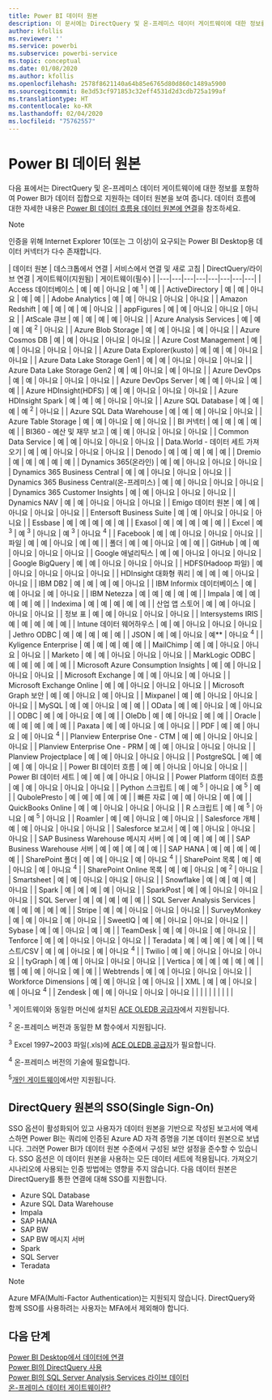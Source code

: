 ```yaml
---
title: Power BI 데이터 원본
description: 이 문서에는 DirectQuery 및 온-프레미스 데이터 게이트웨이에 대한 정보를 포함하여 Power BI에서 지원하는 데이터 원본이 나열되어 있습니다.
author: kfollis
ms.reviewer: ''
ms.service: powerbi
ms.subservice: powerbi-service
ms.topic: conceptual
ms.date: 01/08/2020
ms.author: kfollis
ms.openlocfilehash: 2578f8621140a64b85e6765d80d860c1489a5900
ms.sourcegitcommit: 8e3d53cf971853c32eff4531d2d3cdb725a199af
ms.translationtype: HT
ms.contentlocale: ko-KR
ms.lasthandoff: 02/04/2020
ms.locfileid: "75762557"
---
```

# <a name="power-bi-data-sources"></a>Power BI 데이터 원본

다음 표에서는 DirectQuery 및 온-프레미스 데이터 게이트웨이에 대한 정보를 포함하여 Power BI가 데이터 집합으로 지원하는 데이터 원본을 보여 줍니다. 데이터 흐름에 대한 자세한 내용은 [Power BI 데이터 흐름용 데이터 원본에 연결](service-dataflows-data-sources.md)을 참조하세요.

> [!NOTE]
> 인증을 위해 Internet Explorer 10(또는 그 이상)이 요구되는 Power BI Desktop용 데이터 커넥터가 다수 존재합니다. 


| 데이터 원본 | 데스크톱에서 연결 | 서비스에서 연결 및 새로 고침 | DirectQuery/라이브 연결 | 게이트웨이(지원됨) | 게이트웨이(필수) |
|---|---|---|---|---|---|---|---|
| Access 데이터베이스 | 예 | 예 | 아니요 | 예 <sup>1</sup> | 예 |
| ActiveDirectory | 예 | 예 | 아니요 | 예 | 예 |
| Adobe Analytics | 예 | 예 | 아니요 | 아니요 | 아니요 |
| Amazon Redshift | 예 | 예 | 예 | 예 | 아니요 |
| appFigures | 예 | 예 | 아니요 | 아니요 | 아니요 |
| AtScale 큐브 | 예 | 예 | 예 | 예 | 아니요 |
| Azure Analysis Services | 예 | 예 | 예 | 예 <sup>2</sup> | 아니요 |
| Azure Blob Storage | 예 | 예 | 아니요 | 예 | 아니요 |
| Azure Cosmos DB | 예 | 예 | 아니요 | 아니요 | 아니요 |
| Azure Cost Management | 예 | 예 | 아니요 | 아니요 | 아니요 |
| Azure Data Explorer(kusto) | 예 | 예 | 예 | 아니요 | 아니요 |
| Azure Data Lake Storage Gen1 | 예 | 예 | 아니요 | 아니요 | 아니요 |
| Azure Data Lake Storage Gen2 | 예 | 예 | 아니요 | 예 | 아니요 |
| Azure DevOps | 예 | 예 | 아니요 | 아니요 | 아니요 |
| Azure DevOps Server | 예 | 예 | 아니요 | 예 | 예 |
| Azure HDInsight(HDFS) | 예 | 예 | 아니요 | 아니요 | 아니요 |
| Azure HDInsight Spark | 예 | 예 | 예 | 아니요 | 아니요 |
| Azure SQL Database | 예 | 예 | 예 | 예 <sup>2</sup> | 아니요 |
| Azure SQL Data Warehouse | 예 | 예 | 예 | 아니요 | 아니요 |
| Azure Table Storage | 예 | 예 | 아니요 | 예 | 아니요 |
| BI 커넥터 | 예 | 예 | 예 | 예 | 예 |
| BI360 - 예산 및 재무 보고 | 예 | 예 | 아니요 | 아니요 | 아니요 |
| Common Data Service | 예 | 예 | 아니요 | 아니요 | 아니요 |
| Data.World - 데이터 세트 가져오기 | 예 | 예 | 아니요 | 아니요 | 아니요 |
| Denodo | 예 | 예 | 예 | 예 | 예 |
| Dremio | 예 | 예 | 예 | 예 | 예 |
| Dynamics 365(온라인) | 예 | 예 | 아니요 | 아니요 | 아니요 |
| Dynamics 365 Business Central | 예 | 예 | 아니요 | 아니요 | 아니요 |
| Dynamics 365 Business Central(온-프레미스) | 예 | 예 | 아니요 | 아니요 | 아니요 |
| Dynamics 365 Customer Insights | 예 | 예 | 아니요 | 아니요 | 아니요 |
| Dynamics NAV | 예 | 예 | 아니요 | 아니요 | 아니요 |
| Emigo 데이터 원본 | 예 | 예 | 아니요 | 아니요 | 아니요 |
| Entersoft Business Suite | 예 | 예 | 아니요 | 아니요 | 아니요 |
| Essbase | 예 | 예 | 예 | 예 | 예 |
| Exasol | 예 | 예 | 예 | 예 | 예 |
| Excel | 예 <sup>3</sup> | 예 <sup>3</sup> | 아니요 | 예 <sup>3</sup> | 아니요 <sup>4</sup> |
| Facebook | 예 | 예 | 아니요 | 아니요 | 아니요 |
| 파일 | 예 | 예 | 아니요 | 예 | 예 |
| 폴더 | 예 | 예 | 아니요 | 예 | 예 |
| GitHub | 예 | 예 | 아니요 | 아니요 | 아니요 |
| Google 애널리틱스 | 예 | 예 | 아니요 | 아니요 | 아니요 |
| Google BigQuery | 예 | 예 | 아니요 | 아니요 | 아니요 |
| HDFS(Hadoop 파일) | 예 | 아니요 | 아니요 | 아니요 | 아니요 |
| HDInsight 대화형 쿼리 | 예 | 예 | 예 | 아니요 | 아니요 |
| IBM DB2 | 예 | 예 | 예 | 예 | 아니요 |
| IBM Informix 데이터베이스 | 예 | 예 | 아니요 | 예 | 아니요 |
| IBM Netezza | 예 | 예 | 예 | 예 | 예 |
| Impala | 예 | 예 | 예 | 예 | 예 |
| Indexima | 예 | 예 | 예 | 예 | 예 |
| 산업 앱 스토어 | 예 | 예 | 아니요 | 아니요 | 아니요 |
| 정보 표 | 예 | 예 | 아니요 | 아니요 | 아니요 |
| Intersystems IRIS | 예 | 예 | 예 | 예 | 예 |
| Intune 데이터 웨어하우스 | 예 | 예 | 아니요 | 아니요 | 아니요 |
| Jethro ODBC | 예 | 예 | 예 | 예 | 예 |
| JSON | 예 | 예 | 아니요 | 예** | 아니요 <sup>4</sup> |
| Kyligence Enterprise | 예 | 예 | 예 | 예 | 예 |
| MailChimp | 예 | 예 | 아니요 | 아니요 | 아니요 |
| Marketo | 예 | 예 | 아니요 | 아니요 | 아니요 |
| MarkLogic ODBC | 예 | 예 | 예 | 예 | 예 |
| Microsoft Azure Consumption Insights | 예 | 예 | 아니요 | 아니요 | 아니요 |
| Microsoft Exchange | 예 | 예 | 아니요 | 예 | 아니요 |
| Microsoft Exchange Online | 예 | 예 | 아니요 | 아니요 | 아니요 |
| Microsoft Graph 보안 | 예 | 예 | 아니요 | 예 | 아니요 |
| Mixpanel | 예 | 예 | 아니요 | 아니요 | 아니요 |
| MySQL | 예 | 예 | 아니요 | 예 | 예 |
| OData | 예 | 예 | 아니요 | 예 | 아니요 |
| ODBC | 예 | 예 | 아니요 | 예 | 예 |
| OleDb | 예 | 예 | 아니요 | 예 | 예 |
| Oracle | 예 | 예 | 예 | 예 | 예 |
| Paxata | 예 | 예 | 아니요 | 예 | 아니요 |
| PDF | 예 | 예 | 아니요 | 예 | 아니요 <sup>4</sup> |
| Planview Enterprise One - CTM | 예 | 예 | 아니요 | 아니요 | 아니요 |
| Planview Enterprise One - PRM | 예 | 예 | 아니요 | 아니요 | 아니요 |
| Planview Projectplace | 예 | 예 | 아니요 | 아니요 | 아니요 |
| PostgreSQL | 예 | 예 | 예 | 예 | 아니요 |
| Power BI 데이터 흐름 | 예 | 예 | 아니요 | 아니요 | 아니요 |
| Power BI 데이터 세트 | 예 | 예 | 예 | 아니요 | 아니요 |
| Power Platform 데이터 흐름 | 예 | 예 | 아니요 | 아니요 | 아니요 |
| Python 스크립트 | 예 | 예 <sup>5</sup> | 아니요 | 예 <sup>5</sup> | 예 |
| QubolePresto | 예 | 예 | 예 | 예 | 예 |
| 빠른 자료 | 예 | 예 | 아니요 | 예 | 예 |
| QuickBooks Online | 예 | 예 | 아니요 | 아니요 | 아니요 |
| R 스크립트 | 예 | 예 <sup>5</sup> | 아니요 | 예 <sup>5</sup> | 아니요 |
| Roamler | 예 | 예 | 아니요 | 예 | 아니요 |
| Salesforce 개체 | 예 | 예 | 아니요 | 아니요 | 아니요 |
| Salesforce 보고서 | 예 | 예 | 아니요 | 아니요 | 아니요 |
| SAP Business Warehouse 메시지 서버 | 예 | 예 | 예 | 예 | 예 |
| SAP Business Warehouse 서버 | 예 | 예 | 예 | 예 | 예 |
| SAP HANA | 예 | 예 | 예 | 예 | 예 |
| SharePoint 폴더 | 예 | 예 | 아니요 | 예 | 아니요 <sup>4</sup> |
| SharePoint 목록 | 예 | 예 | 아니요 | 예 | 아니요 <sup>4</sup> |
| SharePoint Online 목록 | 예 | 예 | 아니요 | 예 <sup>2</sup> | 아니요 |
| Smartsheet | 예 | 예 | 아니요 | 아니요 | 아니요 |
| Snowflake | 예 | 예 | 예 | 예 | 아니요 |
| Spark | 예 | 예 | 예 | 예 | 아니요 |
| SparkPost | 예 | 예 | 아니요 | 아니요 | 아니요 |
| SQL Server | 예 | 예 | 예 | 예 | 예 |
| SQL Server Analysis Services | 예 | 예 | 예 | 예 | 예 |
| Stripe | 예 | 예 | 아니요 | 아니요 | 아니요 |
| SurveyMonkey | 예 | 예 | 아니요 | 예 | 아니요 |
| SweetIQ | 예 | 예 | 아니요 | 아니요 | 아니요 |
| Sybase | 예 | 예 | 아니요 | 예 | 예 |
| TeamDesk | 예 | 예 | 아니요 | 예 | 아니요 |
| Tenforce | 예 | 예 | 아니요 | 아니요 | 아니요 |
| Teradata | 예 | 예 | 예 | 예 | 예 |
| 텍스트/CSV | 예 | 예 | 아니요 | 예 | 아니요 <sup>4</sup> |
| Twilio | 예 | 예 | 아니요 | 아니요 | 아니요 |
| tyGraph | 예 | 예 | 아니요 | 아니요 | 아니요 |
| Vertica | 예 | 예 | 예 | 예 | 예 |
| 웹 | 예 | 예 | 아니요 | 예 | 예 |
| Webtrends | 예 | 예 | 아니요 | 아니요 | 아니요 |
| Workforce Dimensions | 예 | 예 | 아니요 | 예 | 아니요 |
| XML | 예 | 예 | 아니요 | 예 | 아니요 <sup>4</sup> |
| Zendesk | 예 | 예 | 아니요 | 아니요 | 아니요 |
| | | | | | | | |

<sup>1</sup> 게이트웨이와 동일한 머신에 설치된 [ACE OLEDB 공급자](https://www.microsoft.com/download/details.aspx?id=54920)에서 지원됩니다.

<sup>2</sup> 온-프레미스 버전과 동일한 M 함수에서 지원됩니다.

<sup>3</sup> Excel 1997~2003 파일(.xls)에 [ACE OLEDB 공급자](https://www.microsoft.com/download/details.aspx?id=54920)가 필요합니다.

<sup>4</sup> 온-프레미스 버전의 기술에 필요합니다.

<sup>5</sup>[개인 게이트웨이](service-gateway-personal-mode.md)에서만 지원됩니다.

## <a name="single-sign-on-sso-for-directquery-sources"></a>DirectQuery 원본의 SSO(Single Sign-On)

SSO 옵션이 활성화되어 있고 사용자가 데이터 원본을 기반으로 작성된 보고서에 액세스하면 Power BI는 쿼리에 인증된 Azure AD 자격 증명을 기본 데이터 원본으로 보냅니다. 그러면 Power BI가 데이터 원본 수준에서 구성된 보안 설정을 준수할 수 있습니다.
SSO 옵션은 이 데이터 원본을 사용하는 모든 데이터 세트에 적용됩니다. 가져오기 시나리오에 사용되는 인증 방법에는 영향을 주지 않습니다. 다음 데이터 원본은 DirectQuery를 통한 연결에 대해 SSO를 지원합니다.

- Azure SQL Database
- Azure SQL Data Warehouse
- Impala
- SAP HANA
- SAP BW
- SAP BW 메시지 서버
- Spark
- SQL Server
- Teradata

> [!Note]
> Azure MFA(Multi-Factor Authentication)는 지원되지 않습니다. DirectQuery와 함께 SSO를 사용하려는 사용자는 MFA에서 제외해야 합니다.

## <a name="next-steps"></a>다음 단계

[Power BI Desktop에서 데이터에 연결](desktop-quickstart-connect-to-data.md)  
[Power BI의 DirectQuery 사용](desktop-directquery-about.md)  
[Power BI의 SQL Server Analysis Services 라이브 데이터](sql-server-analysis-services-tabular-data.md)  
[온-프레미스 데이터 게이트웨이란?](service-gateway-onprem.md)  
